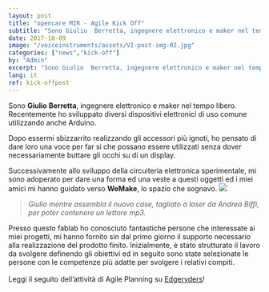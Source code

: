 ```yaml
---
layout: post
title: "opencare MIR - Agile Kick Off"
subtitle: "Sono Giulio  Berretta, ingegnere elettronico e maker nel tempo libero. Recentemente ho sviluppato diversi dispositivi elettronici di uso comune utilizzando anche Arduino."
date: 2017-10-09
image: "/voiceinstruments/assets/VI-post-img-02.jpg"
categories: ["news","kick-off"]
by: "Admin"
excerpt: "Sono Giulio  Berretta, ingegnere elettronico e maker nel tempo libero. Recentemente ho sviluppato diversi dispositivi elettronici di uso comune utilizzando anche Arduino."
lang: it
ref: kick-offpost
---
```


Sono <b>Giulio Berretta</b>, ingegnere elettronico e maker nel tempo libero. Recentemente ho sviluppato diversi dispositivi elettronici di uso comune utilizzando anche Arduino.
<p>
Dopo essermi sbizzarrito realizzando gli accessori più ignoti, ho pensato di dare loro una voce per far si che possano essere utilizzati senza dover necessariamente buttare gli occhi su di un display.
</p>
Successivamente allo sviluppo della circuiteria elettronica sperimentale, mi sono adoperato per dare una forma ed una veste a questi oggetti ed i miei amici mi hanno guidato verso <b>WeMake</b>, lo spazio che sognavo.

<img src='{{ site.baseurl }}/assets/VI-post-img-03.jpg'>
<blockquote><i>Giulio mentre assembla il nuovo case, tagliato a laser da Andrea Biffi, per poter contenere un lettore mp3.</i></blockquote>

Presso questo fablab ho conosciuto  fantastiche  persone che  interessate ai miei progetti, mi hanno fornito sin dal primo giorno il supporto necessario alla realizzazione del prodotto finito.
Inizialmente, è stato strutturato il lavoro da svolgere definendo gli obiettivi ed in seguito sono state selezionate le persone con le competenze più adatte per svolgere i relativi compiti.
<br><br>
Leggi il seguito dell’attività di Agile Planning su [Edgeryders](https://edgeryders.eu/t/voice-instruments-agile-kick-off-at-wemake/7386/6?u=giulioberretta)!
